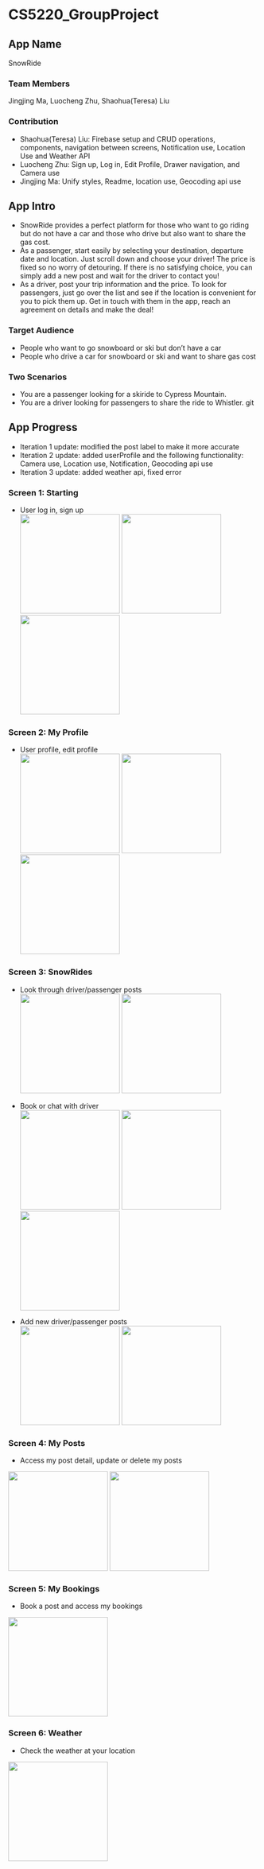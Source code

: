 # CS5220_GroupProject

## App Name

SnowRide

### Team Members

Jingjing Ma, Luocheng Zhu, Shaohua(Teresa) Liu

### Contribution

- Shaohua(Teresa) Liu: Firebase setup and CRUD operations, components, navigation between screens, Notification use, Location Use and Weather API
- Luocheng Zhu: Sign up, Log in, Edit Profile, Drawer navigation, and Camera use
- Jingjing Ma: Unify styles, Readme, location use, Geocoding api use

## App Intro

- SnowRide provides a perfect platform for those who want to go riding but do not have a car and those who drive but also want to share the gas cost.
- As a passenger, start easily by selecting your destination, departure date and location. Just scroll down and choose your driver! The price is fixed so no worry of detouring. If there is no satisfying choice, you can simply add a new post and wait for the driver to contact you!
- As a driver, post your trip information and the price. To look for passengers, just go over the list and see if the location is convenient for you to pick them up. Get in touch with them in the app, reach an agreement on details and make the deal!

### Target Audience

- People who want to go snowboard or ski but don’t have a car
- People who drive a car for snowboard or ski and want to share gas cost

### Two Scenarios

- You are a passenger looking for a skiride to Cypress Mountain.
- You are a driver looking for passengers to share the ride to Whistler.
  git

## App Progress

- Iteration 1 update: modified the post label to make it more accurate
- Iteration 2 update: added userProfile and the following functionality: Camera use, Location use, Notification, Geocoding api use
- Iteration 3 update: added weather api, fixed error

### Screen 1: Starting

- User log in, sign up  
  <img width="200px" src="https://github.com/tliu03/CS5220_GroupProject/blob/IterationOne/SnowRide/assets/welcome.png">
  <img width="200px" src="https://github.com/tliu03/CS5220_GroupProject/blob/IterationOne/SnowRide/assets/signUp.png">
  <img width="200px" src="https://github.com/tliu03/CS5220_GroupProject/blob/IterationOne/SnowRide/assets/logIn.png">

### Screen 2: My Profile

- User profile, edit profile  
  <img width="200px" src="https://github.com/tliu03/CS5220_GroupProject/blob/IterationThree/SnowRide/assets/mainPage.png">
  <img width="200px" src="https://github.com/tliu03/CS5220_GroupProject/blob/IterationTwo/SnowRide/assets/UserProfile.png">
  <img width="200px" src="https://github.com/tliu03/CS5220_GroupProject/blob/IterationTwo/SnowRide/assets/EditProfile.png">

<!-- add mainPage.png here -->

### Screen 3: SnowRides

- Look through driver/passenger posts  
  <img src="https://github.com/tliu03/CS5220_GroupProject/blob/IterationOne/SnowRide/assets/driverPost.png" width="200px">
  <img src="https://github.com/tliu03/CS5220_GroupProject/blob/IterationOne/SnowRide/assets/passengerPost.png" width="200px">

- Book or chat with driver  
  <img src="https://github.com/tliu03/CS5220_GroupProject/blob/IterationOne/SnowRide/assets/postDeatil.png" width="200px">
  <img src="https://github.com/tliu03/CS5220_GroupProject/blob/IterationThree/SnowRide/assets/comfirmBook.png" width="200px">
  <img src="https://github.com/tliu03/CS5220_GroupProject/blob/IterationThree/SnowRide/assets/chatBox.png" width="200px">

- Add new driver/passenger posts  
  <img width="200px" src="https://github.com/tliu03/CS5220_GroupProject/blob/IterationThree/SnowRide/assets/addDriverPost1.png">
  <img width="200px" src="https://github.com/tliu03/CS5220_GroupProject/blob/IterationThree/SnowRide/assets/addPassengerPost1.png">

<!-- addDriverPost1, addPassengerPost1, confirmBook here -->

### Screen 4: My Posts

- Access my post detail, update or delete my posts  
<img width="200px" src="https://github.com/tliu03/CS5220_GroupProject/blob/IterationThree/SnowRide/assets/myPost.png">
<img width="200px" src="https://github.com/tliu03/CS5220_GroupProject/blob/IterationThree/SnowRide/assets/myPostDetails.png">
<!-- add myPost, myPostDetails. -->

### Screen 5: My Bookings

- Book a post and access my bookings  
<img width="200px" src="https://github.com/tliu03/CS5220_GroupProject/blob/IterationThree/SnowRide/assets/myBookings.png">
<!-- add myBookings -->

### Screen 6: Weather

- Check the weather at your location  
<img width="200px" src="https://github.com/tliu03/CS5220_GroupProject/blob/IterationThree/SnowRide/assets/weather.png">
<!-- add weather -->
